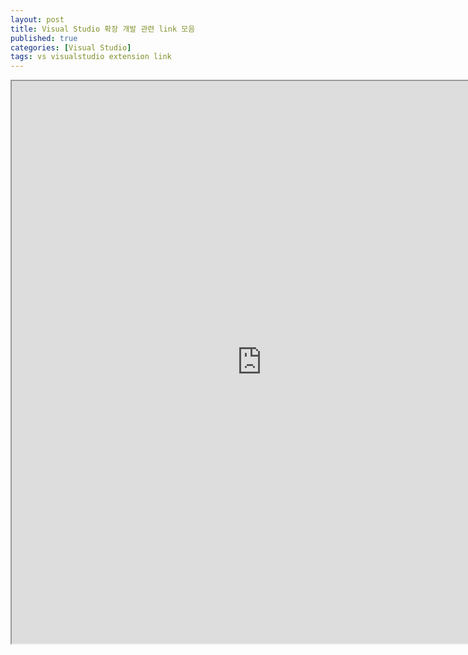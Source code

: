 ```yaml
---
layout: post
title: Visual Studio 확장 개발 관련 link 모음
published: true
categories: [Visual Studio]
tags: vs visualstudio extension link
---
```

<iframe width="800" height="900" src="https://docs.google.com/document/d/e/2PACX-1vTOsniQb5PP066_mvDw41Xg5jXXaUhemzxZc1SSlCQ7a9ye-nXSm56FlJl2uWVc8XefRAxfsSelvHxs/pub?embedded=true"></iframe>  
  


